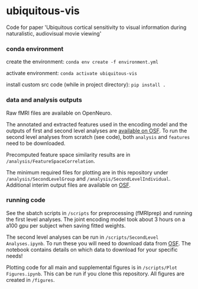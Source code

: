 # ubiquitous-vis
 Code for paper 'Ubiquitous cortical sensitivity to visual information during naturalistic, audiovisual movie viewing' 

 ### conda environment
 create the environment: ``` conda env create -f environment.yml ```

 activate environment: ``` conda activate ubiquitous-vis ```

 install custom src code (while in project directory): ``` pip install . ```

 ### data and analysis outputs
Raw fMRI files are available on OpenNeuro.

The annotated and extracted features used in the encoding model and the outputs of first and second level analyses are [available on OSF](https://osf.io/5zjae/). To run the second level analyses from scratch (see code), both ```analysis``` and ```features``` need to be downloaded.

Precomputed feature space similarity results are in ``` /analysis/FeatureSpaceCorrelation ```.

The minimum required files for plotting are in this repository under ``` /analysis/SecondLevelGroup ``` and ``` /analysis/SecondLevelIndividual ```. Additional interim output files are available on [OSF](https://osf.io/5zjae/).

### running code
See the sbatch scripts in ``` /scripts ``` for preprocessing (fMRIprep) and running the first level analyses. The joint encoding model took about 3 hours on a a100 gpu per subject when saving fitted weights.

The second level analyses can be run in ``` /scripts/SecondLevel Analyses.ipynb ```. To run these you will need to download data from [OSF](https://osf.io/5zjae/). The notebook contains details on which data to download for your specific needs!

Plotting code for all main and supplemental figures is in ``` /scripts/Plot Figures.ipynb ```. This can be run if you clone this repository. All figures are created in ``` /figures ```. 
